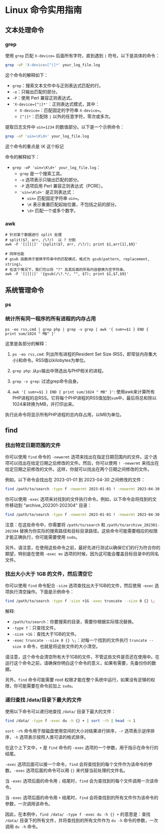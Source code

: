 # Linux 命令实用指南

## 文本处理命令

### grep

使用 `grep` 匹配 `X-device=` 后面所有字符，直到遇到 `|` 符号。以下是具体的命令：

```sh
grep -oP 'X-device=[^|]*' your_log_file.log
```

这个命令的解释如下：
- `grep`：搜索文本文件中与正则表达式匹配的行。
- `-o`：只输出匹配的部分。
- `-P`：使用 Perl 兼容正则表达式。
- `'X-device=[^|]*'`：正则表达式模式，其中：
  - `X-device=`：匹配固定的字符串 `X-device=`。
  - `[^|]*`：匹配除 `|` 以外的任意字符，零次或多次。
 
提取日志文件中 `uin=1234` 的数值部分。以下是一个示例命令：

```sh
grep -oP 'uin=\K\d+' your_log_file.log
```

这个命令的重点是 \K 这个标记

命令的解释如下：
- `grep -oP 'uin=\K\d+' your_log_file.log`：
  - `grep` 是一个搜索工具。
  - `-o` 选项表示只输出匹配的部分。
  - `-P` 选项启用 Perl 兼容正则表达式（PCRE）。
  - `'uin=\K\d+'` 是正则表达式：
    - `uin=` 匹配固定字符串 `uin=`。
    - `\K` 表示重置匹配起始位置，不包括之前的部分。
    - `\d+` 匹配一个或多个数字。
   
### awk

```shell
# 针对某个数据进行 split 处理
# split($7, arr, /\?/)  以 ? 分割
awk -F '[|][|]' '{split($7, arr, /\?/); print $1,arr[1],$9}'

# 同样也能
# gsub 函数用于替换字符串中的匹配模式，格式为 gsub(pattern, replacement, string)。
# 在这个情况下，我们可以将 "?" 及其后面的所有内容替换为空字符串。
awk -F '[|][|]' '{gsub(/\?.*/, "", $7); print $1,$7,$9}'
```

## 系统管理命令

### ps

### 统计所有同一程序的所有进程的内存占用

```shell
ps -eo rss,cmd | grep php | grep -v grep | awk '{ sum+=$1 } END { print sum/1024 " MB" }'
```

这里是各部分的解释：

1. `ps -eo rss,cmd`: 列出所有进程的Resident Set Size (RSS，即常驻内存集大小)和命令。RSS值以kilobytes为单位。

2. `grep php`: 从`ps`输出中筛选出与PHP相关的进程。

3. `grep -v grep`: 过滤grep命令自身。

4. `awk '{ sum+=$1 } END { print sum/1024 " MB" }'`: 使用awk来计算所有PHP进程的总RSS。它将每个PHP进程的RSS值加到`sum`中，最后将总和除以1024来转换为MB，并打印出来。

执行此命令将显示所有PHP进程的总内存占用，以MB为单位。

## find

### 找出特定日期范围的文件

你可以使用 `find` 命令的 `-newermt` 选项来找出在指定日期范围内的文件。这个选项可以找出在给定日期之后修改的文件。然后，你可以使用 `! -newermt` 来找出在给定日期之前修改的文件。这样，你就可以找出在两个日期之间修改的文件。

例如，以下命令会找出在 2023-01-01 到 2023-04-30 之间修改的文件：

```bash
find /path/to/search -type f -newermt 2023-01-01 ! -newermt 2023-04-30
```

你可以使用 `-exec` 选项来对找到的文件执行命令。例如，以下命令会将找到的文件移动到 "archive_202301-202304" 目录：

```bash
find /path/to/search -type f -newermt 2023-01-01 ! -newermt 2023-04-30 -exec mv {} /path/to/archive_202301-202304 \;
```

注意：在这些命令中，你需要将 `/path/to/search` 和 `/path/to/archive_202301-202304` 替换为你实际的搜索路径和目标目录路径。这些命令可能需要相应的权限才能正确执行，你可能需要使用 `sudo`。

另外，请注意，在使用这些命令之前，最好先进行测试以确保它们的行为符合你的期望，特别是在使用 `-exec mv` 选项的时候，因为这可能会覆盖目标目录中的同名文件。

### 找出大小大于 1GB 的文件，然后清空它

你可以使用 `find` 命令配合 `-size` 选项查找出大于1GB的文件，然后使用 `-exec` 选项执行清空操作。下面是示例命令：

```bash
find /path/to/search -type f -size +1G -exec truncate --size 0 {} \;
```

解释:

- `/path/to/search`：你要搜索的目录，需要你根据实际情况替换。
- `-type f`：只查找文件。
- `-size +1G`：查找大于1GB的文件。
- `-exec truncate --size 0 {} \;`：对每一个找到的文件执行 `truncate --size 0` 命令，也就是将这些文件的大小清空。

请注意，这个命令会清空所有大于1GB的文件，不管这些文件是否还在使用中。在运行这个命令之前，请确保你明白这个命令的意义，如果有需要，先备份你的数据。

另外，`find` 命令可能需要 root 权限才能在整个系统中运行，如果没有足够的权限，你可能需要在命令前加上 `sudo`。


### 递归查找 /data/目录下最大的文件

使用以下命令可以递归地查找 `/data/` 目录下最大的文件：

```sh
find /data/ -type f -exec du -h {} + | sort -rh | head -n 1
```

`sort -rh` 命令用于按磁盘使用空间的大小对结果进行排序，`-r` 选项表示逆序排序，`-h` 选项表示按照人类可读的格式排序。

在这个上下文中，`+` 是 `find` 命令的 `-exec` 选项的一个参数，用于指示在命令行的结尾。

`-exec` 选项后面可以接一个命令，`find` 会将查找到的每个文件作为该命令的参数。`-exec` 选项后面的命令可以用 `{}` 来代替当前处理的文件名。

当 `-exec` 选项后面的命令用 `;` 结尾时，`find` 会为查找到的每个文件调用一次该命令。

当 `-exec` 选项后面的命令用 `+` 结尾时，`find` 会将查找到的所有文件作为该命令的参数，一次调用该命令。

因此，在本例中，`find /data/ -type f -exec du -h {} +` 的意思是：查找 `/data/` 目录下的所有文件，并将查找到的所有文件作为 `du -h` 命令的参数，一次调用 `du -h` 命令。
